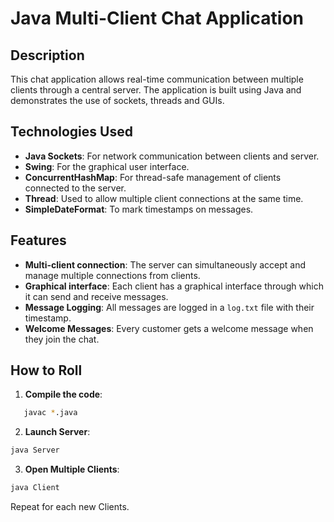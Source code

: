 # Java Multi-Client Chat Application

## Description
This chat application allows real-time communication between multiple clients through a central server. The application is built using Java and demonstrates the use of sockets, threads and GUIs.

## Technologies Used
- **Java Sockets**: For network communication between clients and server.
- **Swing**: For the graphical user interface.
- **ConcurrentHashMap**: For thread-safe management of clients connected to the server.
- **Thread**: Used to allow multiple client connections at the same time.
- **SimpleDateFormat**: To mark timestamps on messages.

## Features
- **Multi-client connection**: The server can simultaneously accept and manage multiple connections from clients.
- **Graphical interface**: Each client has a graphical interface through which it can send and receive messages.
- **Message Logging**: All messages are logged in a `log.txt` file with their timestamp.
- **Welcome Messages**: Every customer gets a welcome message when they join the chat.

## How to Roll
1. **Compile the code**:
```bash
   javac *.java
```
2. **Launch Server**:
```bash
java Server

```
3. **Open Multiple Clients**:
```bash
java Client
```

Repeat for each new Clients.